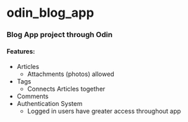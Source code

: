 # odin\_blog\_app

### Blog App project through Odin

#### Features:

* Articles
	* Attachments (photos) allowed
* Tags
	* Connects Articles together
* Comments
* Authentication System
	* Logged in users have greater access throughout app